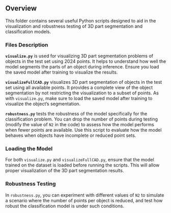 
## Overview
This folder contains several useful Python scripts designed to aid in the visualization and robustness testing of 3D part segmentation and classification models.

### Files Description

**`visualize.py`** is used for visualizing 3D part segmentation problems of objects in the test set using 2024 points. It helps to understand how well the model segments the parts of an object during inference. Ensure you load the saved model after training to visualize the results.

**`visualizeFullCAD.py`** visualizes 3D part segmentation of objects in the test set using all available points. It provides a complete view of the object segmentation by not restricting the visualization to a subset of points. As with `visualize.py`, make sure to load the saved model after training to visualize the object’s segmentation.

**`robustness.py`** tests the robustness of the model specifically for the classification problem. You can drop the number of points during testing (modify the value of `N2` in the code) to assess how the model performs when fewer points are available. Use this script to evaluate how the model behaves when objects have incomplete or reduced point sets.


### Loading the Model
For both `visualize.py` and `visualizeFullCAD.py`, ensure that the model trained on the dataset is loaded before running the scripts. This will allow proper visualization of the 3D part segmentation results.

### Robustness Testing
In `robustness.py`, you can experiment with different values of `N2` to simulate a scenario where the number of points per object is reduced, and test how robust the classification model is under such conditions.

